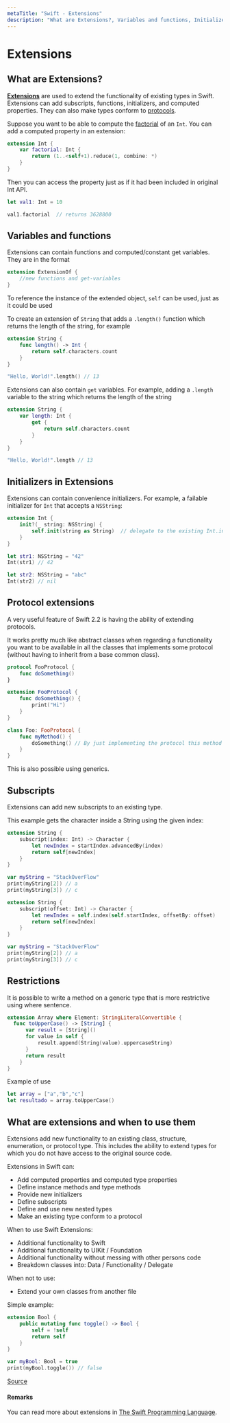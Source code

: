 ```yaml
---
metaTitle: "Swift - Extensions"
description: "What are Extensions?, Variables and functions, Initializers in Extensions, Protocol extensions, Subscripts, Restrictions, What are extensions and when to use them"
---
```


# Extensions



## What are Extensions?


[**Extensions**](https://developer.apple.com/library/ios/documentation/Swift/Conceptual/Swift_Programming_Language/Extensions.html) are used to extend the functionality of existing types in Swift. Extensions can add subscripts, functions, initializers, and computed properties. They can also make types conform to [protocols](http://stackoverflow.com/documentation/swift/241/protocols#t=201607212016091854265).

Suppose you want to be able to compute the [factorial](https://en.wikipedia.org/wiki/Factorial) of an `Int`. You can add a computed property in an extension:

```swift
extension Int {
    var factorial: Int {
        return (1..<self+1).reduce(1, combine: *)
    }
}

```

Then you can access the property just as if it had been included in original Int API.

```swift
let val1: Int = 10

val1.factorial  // returns 3628800

```



## Variables and functions


Extensions can contain functions and computed/constant get variables. They are in the format

```swift
extension ExtensionOf {
    //new functions and get-variables
}

```

To reference the instance of the extended object, `self` can be used, just as it could be used

To create an extension of `String` that adds a `.length()` function which returns the length of the string, for example

```swift
extension String {
    func length() -> Int {
        return self.characters.count
    }
}

"Hello, World!".length() // 13

```

Extensions can also contain `get` variables. For example, adding a `.length` variable to the string which returns the length of the string

```swift
extension String {
    var length: Int {
        get {
            return self.characters.count
        }
    }
}

"Hello, World!".length // 13

```



## Initializers in Extensions


Extensions can contain convenience initializers. For example, a failable initializer for `Int` that accepts a `NSString`:

```swift
extension Int {
    init?(_ string: NSString) {
        self.init(string as String)  // delegate to the existing Int.init(String) initializer
    }
}

let str1: NSString = "42"
Int(str1) // 42

let str2: NSString = "abc"
Int(str2) // nil

```



## Protocol extensions


A very useful feature of Swift 2.2 is having the ability of extending protocols.

It works pretty much like abstract classes when regarding a functionality you want to be available in all the classes that implements some protocol (without having to inherit from a base common class).

```swift
protocol FooProtocol {
    func doSomething()
}

extension FooProtocol {
    func doSomething() {
        print("Hi")
    }
}

class Foo: FooProtocol {
    func myMethod() {
        doSomething() // By just implementing the protocol this method is available
    }
}

```

This is also possible using generics.



## Subscripts


Extensions can add new subscripts to an existing type.

This example gets the character inside a String using the given index:

```swift
extension String {
    subscript(index: Int) -> Character {
        let newIndex = startIndex.advancedBy(index)
        return self[newIndex]
    }
}

var myString = "StackOverFlow"
print(myString[2]) // a
print(myString[3]) // c

```

```swift
extension String {
    subscript(offset: Int) -> Character {
        let newIndex = self.index(self.startIndex, offsetBy: offset)
        return self[newIndex]
    }
}

var myString = "StackOverFlow"
print(myString[2]) // a
print(myString[3]) // c

```



## Restrictions


It is possible to write a method on a generic type that is more restrictive using where sentence.

```swift
extension Array where Element: StringLiteralConvertible {
  func toUpperCase() -> [String] {
      var result = [String]()
      for value in self {
          result.append(String(value).uppercaseString)
      }
      return result
    }        
}

```

Example of use

```swift
let array = ["a","b","c"]
let resultado = array.toUpperCase()

```



## What are extensions and when to use them


Extensions add new functionality to an existing class, structure, enumeration, or protocol type. This includes the ability to extend types for which you do not have access to the original source code.

Extensions in Swift can:

- Add computed properties and computed type properties
- Define instance methods and type methods
- Provide new initializers
- Define subscripts
- Define and use new nested types
- Make an existing type conform to a protocol

When to use Swift Extensions:

- Additional functionality to Swift
- Additional functionality to UIKit / Foundation
- Additional functionality without messing with other persons code
- Breakdown classes into: Data / Functionality / Delegate

When not to use:

- Extend your own classes from another file

Simple example:

```swift
extension Bool {
    public mutating func toggle() -> Bool {
        self = !self
        return self
    }
}

var myBool: Bool = true
print(myBool.toggle()) // false

```

[Source](https://github.com/goktugyil/EZSwiftExtensions/blob/master/Sources/BoolExtensions.swift)



#### Remarks


You can read more about extensions in [The Swift Programming Language](https://developer.apple.com/library/ios/documentation/Swift/Conceptual/Swift_Programming_Language/Extensions.html).

